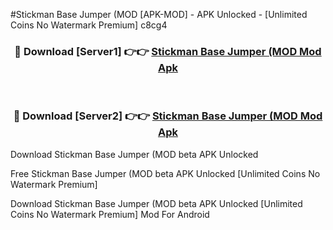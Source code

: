 #Stickman Base Jumper (MOD [APK-MOD] - APK Unlocked - [Unlimited Coins No Watermark Premium] c8cg4



<div align="center">

<h3>🔴 Download [Server1] 👉👉 <a href="https://momento.my/?title=Stickman_Base_Jumper_(MOD">Stickman Base Jumper (MOD Mod Apk</a></h3><br>

<h3>🔴 Download [Server2] 👉👉 <a href="https://momento.my/?title=Stickman_Base_Jumper_(MOD">Stickman Base Jumper (MOD Mod Apk</a></h3>
</div>



Download Stickman Base Jumper (MOD beta APK Unlocked

Free Stickman Base Jumper (MOD beta APK Unlocked [Unlimited Coins No Watermark Premium]

Download Stickman Base Jumper (MOD beta APK Unlocked [Unlimited Coins No Watermark Premium] Mod For Android
